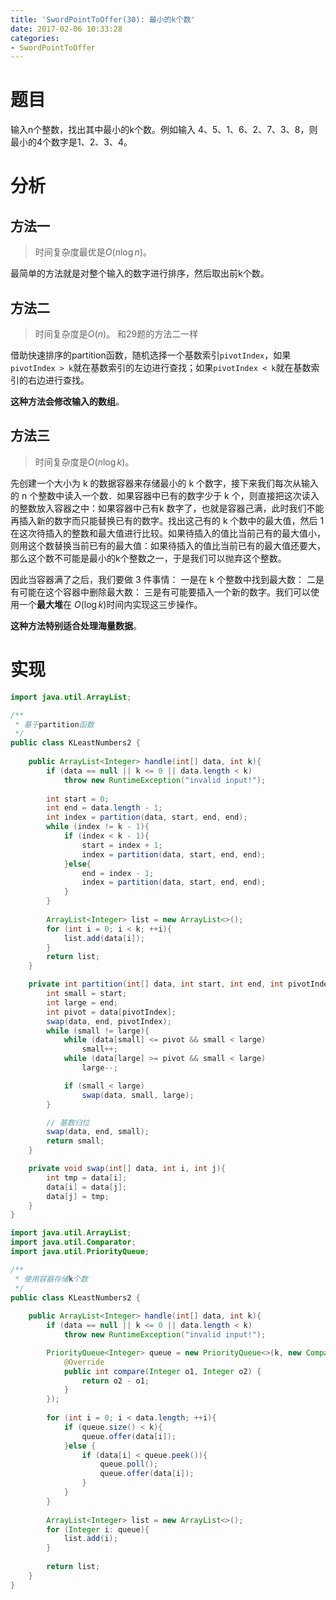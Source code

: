 ```yaml
---
title: 'SwordPointToOffer(30): 最小的k个数'
date: 2017-02-06 10:33:28
categories:
- SwordPointToOffer
---
```


# 题目
输入n个整数，找出其中最小的k个数。例如输入 4、5、1、6、2、7、3、8，则最小的4个数字是1、2、3、4。

# 分析
## 方法一
> 时间复杂度最优是$O(n\log{n})$。

最简单的方法就是对整个输入的数字进行排序，然后取出前k个数。

## 方法二
> 时间复杂度是$O(n)$。 和29题的方法二一样

借助快速排序的partition函数，随机选择一个基数索引`pivotIndex`，如果`pivotIndex > k`就在基数索引的左边进行查找；如果`pivotIndex < k`就在基数索引的右边进行查找。

**这种方法会修改输入的数组**。

## 方法三
> 时间复杂度是$O(n\log{k})$。

先创建一个大小为 k 的数据容器来存储最小的 k 个数字，接下来我们每次从输入的 n 个整数中读入一个数．如果容器中已有的数字少于 k 个，则直接把这次读入的整数放入容器之中：如果容器中己有k 数字了，也就是容器己满，此时我们不能再插入新的数字而只能替换已有的数字。找出这己有的 k 个数中的最大值，然后 1 在这次待插入的整数和最大值进行比较。如果待插入的值比当前己有的最大值小，则用这个数替换当前已有的最大值：如果待插入的值比当前已有的最大值还要大，那么这个数不可能是最小的k个整数之一，于是我们可以抛弃这个整数。

因此当容器满了之后，我们要做 3 件事情： 一是在 k 个整数中找到最大数： 二是有可能在这个容器中删除最大数： 三是有可能要插入一个新的数字。我们可以使用一个**最大堆**在 $O(\log{k})$时间内实现这三步操作。

**这种方法特别适合处理海量数据**。

# 实现
```java 方法二
import java.util.ArrayList;

/**
 * 基于partition函数
 */
public class KLeastNumbers2 {
    
    public ArrayList<Integer> handle(int[] data, int k){
        if (data == null || k <= 0 || data.length < k)
            throw new RuntimeException("invalid input!");
        
        int start = 0;
        int end = data.length - 1;
        int index = partition(data, start, end, end);
        while (index != k - 1){
            if (index < k - 1){
                start = index + 1;
                index = partition(data, start, end, end);
            }else{
                end = index - 1;
                index = partition(data, start, end, end);
            }
        }
        
        ArrayList<Integer> list = new ArrayList<>();
        for (int i = 0; i < k; ++i){
            list.add(data[i]);
        }
        return list;
    }

    private int partition(int[] data, int start, int end, int pivotIndex){
        int small = start;
        int large = end;
        int pivot = data[pivotIndex];
        swap(data, end, pivotIndex);
        while (small != large){
            while (data[small] <= pivot && small < large)
                small++;
            while (data[large] >= pivot && small < large)
                large--;

            if (small < large)
                swap(data, small, large);
        }

        // 基数归位
        swap(data, end, small);
        return small;
    }

    private void swap(int[] data, int i, int j){
        int tmp = data[i];
        data[i] = data[j];
        data[j] = tmp;
    }
}
```

```java 方法三
import java.util.ArrayList;
import java.util.Comparator;
import java.util.PriorityQueue;

/**
 * 使用容器存储k个数
 */
public class KLeastNumbers2 {
    
    public ArrayList<Integer> handle(int[] data, int k){
        if (data == null || k <= 0 || data.length < k)
            throw new RuntimeException("invalid input!");

        PriorityQueue<Integer> queue = new PriorityQueue<>(k, new Comparator<Integer>() {
            @Override
            public int compare(Integer o1, Integer o2) {
                return o2 - o1;
            }
        });
        
        for (int i = 0; i < data.length; ++i){
            if (queue.size() < k){
                queue.offer(data[i]);
            }else {
                if (data[i] < queue.peek()){
                    queue.poll();
                    queue.offer(data[i]);
                }
            }
        }
        
        ArrayList<Integer> list = new ArrayList<>();
        for (Integer i: queue){
            list.add(i);
        }
        
        return list;
    }
}
```